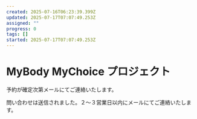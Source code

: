 ```yaml
---
created: 2025-07-16T06:23:39.399Z
updated: 2025-07-17T07:07:49.253Z
assigned: ""
progress: 0
tags: []
started: 2025-07-17T07:07:49.253Z
---
```


# MyBody MyChoice プロジェクト

予約が確定次第メールにてご連絡いたします。

問い合わせは送信されました。２〜３営業日以内にメールにてご連絡いたします。
